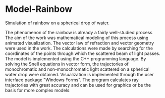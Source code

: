 # Model-Rainbow
Simulation of rainbow on a spherical drop of water.

The phenomenon of the rainbow is already a fairly well-studied process. The aim of the work was mathematical modeling of this process using animated visualization.
The vector law of refraction and vector geometry were used in the work. The calculations were made by searching for the coordinates of the points through which the scattered beam of light passes. The model is implemented using the C++ programming language.
By solving the Snell equations in vector form, the trajectories of monochromatic and non-monochromatic light scattered on a spherical water drop were obtained. Visualization is implemented through the user interface package "Windows Forms".
The program calculates ray trajectories with great accuracy and can be used for graphics or be the basis for more complex models
